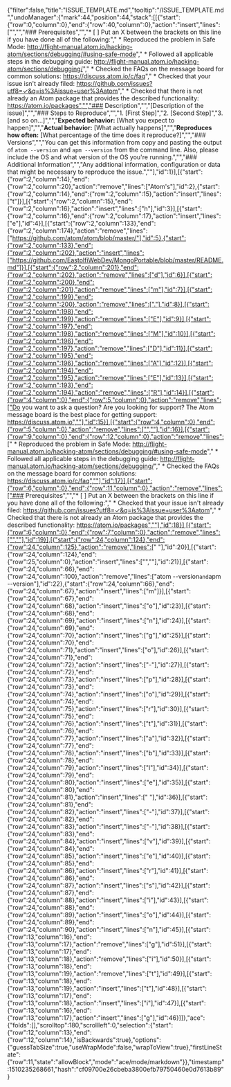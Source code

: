 {"filter":false,"title":"ISSUE_TEMPLATE.md","tooltip":"/ISSUE_TEMPLATE.md","undoManager":{"mark":44,"position":44,"stack":[[{"start":{"row":0,"column":0},"end":{"row":40,"column":0},"action":"insert","lines":["<!--","","Have you read Atom's Code of Conduct? By filing an Issue, you are expected to comply with it, including treating everyone with respect: https://github.com/atom/atom/blob/master/CODE_OF_CONDUCT.md","","Do you want to ask a question? Are you looking for support? The Atom message board is the best place for getting support: https://discuss.atom.io","","-->","","### Prerequisites","","* [ ] Put an X between the brackets on this line if you have done all of the following:","    * Reproduced the problem in Safe Mode: http://flight-manual.atom.io/hacking-atom/sections/debugging/#using-safe-mode","    * Followed all applicable steps in the debugging guide: http://flight-manual.atom.io/hacking-atom/sections/debugging/","    * Checked the FAQs on the message board for common solutions: https://discuss.atom.io/c/faq","    * Checked that your issue isn't already filed: https://github.com/issues?utf8=✓&q=is%3Aissue+user%3Aatom","    * Checked that there is not already an Atom package that provides the described functionality: https://atom.io/packages","","### Description","","[Description of the issue]","","### Steps to Reproduce","","1. [First Step]","2. [Second Step]","3. [and so on...]","","**Expected behavior:** [What you expect to happen]","","**Actual behavior:** [What actually happens]","","**Reproduces how often:** [What percentage of the time does it reproduce?]","","### Versions","","You can get this information from copy and pasting the output of `atom --version` and `apm --version` from the command line. Also, please include the OS and what version of the OS you're running.","","### Additional Information","","Any additional information, configuration or data that might be necessary to reproduce the issue.",""],"id":1}],[{"start":{"row":2,"column":14},"end":{"row":2,"column":20},"action":"remove","lines":["Atom's"],"id":2},{"start":{"row":2,"column":14},"end":{"row":2,"column":15},"action":"insert","lines":["t"]}],[{"start":{"row":2,"column":15},"end":{"row":2,"column":16},"action":"insert","lines":["h"],"id":3}],[{"start":{"row":2,"column":16},"end":{"row":2,"column":17},"action":"insert","lines":["e"],"id":4}],[{"start":{"row":2,"column":133},"end":{"row":2,"column":174},"action":"remove","lines":["https://github.com/atom/atom/blob/master/"],"id":5},{"start":{"row":2,"column":133},"end":{"row":2,"column":202},"action":"insert","lines":["https://github.com/EastolfiWebDev/MongoPortable/blob/master/README.md"]}],[{"start":{"row":2,"column":201},"end":{"row":2,"column":202},"action":"remove","lines":["d"],"id":6}],[{"start":{"row":2,"column":200},"end":{"row":2,"column":201},"action":"remove","lines":["m"],"id":7}],[{"start":{"row":2,"column":199},"end":{"row":2,"column":200},"action":"remove","lines":["."],"id":8}],[{"start":{"row":2,"column":198},"end":{"row":2,"column":199},"action":"remove","lines":["E"],"id":9}],[{"start":{"row":2,"column":197},"end":{"row":2,"column":198},"action":"remove","lines":["M"],"id":10}],[{"start":{"row":2,"column":196},"end":{"row":2,"column":197},"action":"remove","lines":["D"],"id":11}],[{"start":{"row":2,"column":195},"end":{"row":2,"column":196},"action":"remove","lines":["A"],"id":12}],[{"start":{"row":2,"column":194},"end":{"row":2,"column":195},"action":"remove","lines":["E"],"id":13}],[{"start":{"row":2,"column":193},"end":{"row":2,"column":194},"action":"remove","lines":["R"],"id":14}],[{"start":{"row":4,"column":0},"end":{"row":5,"column":0},"action":"remove","lines":["Do you want to ask a question? Are you looking for support? The Atom message board is the best place for getting support: https://discuss.atom.io",""],"id":15}],[{"start":{"row":4,"column":0},"end":{"row":5,"column":0},"action":"remove","lines":["",""],"id":16}],[{"start":{"row":9,"column":0},"end":{"row":12,"column":0},"action":"remove","lines":["    * Reproduced the problem in Safe Mode: http://flight-manual.atom.io/hacking-atom/sections/debugging/#using-safe-mode","    * Followed all applicable steps in the debugging guide: http://flight-manual.atom.io/hacking-atom/sections/debugging/","    * Checked the FAQs on the message board for common solutions: https://discuss.atom.io/c/faq",""],"id":17}],[{"start":{"row":6,"column":0},"end":{"row":11,"column":0},"action":"remove","lines":["### Prerequisites","","* [ ] Put an X between the brackets on this line if you have done all of the following:","    * Checked that your issue isn't already filed: https://github.com/issues?utf8=✓&q=is%3Aissue+user%3Aatom","    * Checked that there is not already an Atom package that provides the described functionality: https://atom.io/packages",""],"id":18}],[{"start":{"row":6,"column":0},"end":{"row":7,"column":0},"action":"remove","lines":["",""],"id":19}],[{"start":{"row":24,"column":124},"end":{"row":24,"column":125},"action":"remove","lines":[" "],"id":20}],[{"start":{"row":24,"column":124},"end":{"row":25,"column":0},"action":"insert","lines":["",""],"id":21}],[{"start":{"row":24,"column":66},"end":{"row":24,"column":100},"action":"remove","lines":["atom --version` and `apm --version"],"id":22},{"start":{"row":24,"column":66},"end":{"row":24,"column":67},"action":"insert","lines":["m"]}],[{"start":{"row":24,"column":67},"end":{"row":24,"column":68},"action":"insert","lines":["o"],"id":23}],[{"start":{"row":24,"column":68},"end":{"row":24,"column":69},"action":"insert","lines":["n"],"id":24}],[{"start":{"row":24,"column":69},"end":{"row":24,"column":70},"action":"insert","lines":["g"],"id":25}],[{"start":{"row":24,"column":70},"end":{"row":24,"column":71},"action":"insert","lines":["o"],"id":26}],[{"start":{"row":24,"column":71},"end":{"row":24,"column":72},"action":"insert","lines":["-"],"id":27}],[{"start":{"row":24,"column":72},"end":{"row":24,"column":73},"action":"insert","lines":["p"],"id":28}],[{"start":{"row":24,"column":73},"end":{"row":24,"column":74},"action":"insert","lines":["o"],"id":29}],[{"start":{"row":24,"column":74},"end":{"row":24,"column":75},"action":"insert","lines":["r"],"id":30}],[{"start":{"row":24,"column":75},"end":{"row":24,"column":76},"action":"insert","lines":["t"],"id":31}],[{"start":{"row":24,"column":76},"end":{"row":24,"column":77},"action":"insert","lines":["a"],"id":32}],[{"start":{"row":24,"column":77},"end":{"row":24,"column":78},"action":"insert","lines":["b"],"id":33}],[{"start":{"row":24,"column":78},"end":{"row":24,"column":79},"action":"insert","lines":["l"],"id":34}],[{"start":{"row":24,"column":79},"end":{"row":24,"column":80},"action":"insert","lines":["e"],"id":35}],[{"start":{"row":24,"column":80},"end":{"row":24,"column":81},"action":"insert","lines":[" "],"id":36}],[{"start":{"row":24,"column":81},"end":{"row":24,"column":82},"action":"insert","lines":["-"],"id":37}],[{"start":{"row":24,"column":82},"end":{"row":24,"column":83},"action":"insert","lines":["-"],"id":38}],[{"start":{"row":24,"column":83},"end":{"row":24,"column":84},"action":"insert","lines":["v"],"id":39}],[{"start":{"row":24,"column":84},"end":{"row":24,"column":85},"action":"insert","lines":["e"],"id":40}],[{"start":{"row":24,"column":85},"end":{"row":24,"column":86},"action":"insert","lines":["r"],"id":41}],[{"start":{"row":24,"column":86},"end":{"row":24,"column":87},"action":"insert","lines":["s"],"id":42}],[{"start":{"row":24,"column":87},"end":{"row":24,"column":88},"action":"insert","lines":["i"],"id":43}],[{"start":{"row":24,"column":88},"end":{"row":24,"column":89},"action":"insert","lines":["o"],"id":44}],[{"start":{"row":24,"column":89},"end":{"row":24,"column":90},"action":"insert","lines":["n"],"id":45}],[{"start":{"row":13,"column":16},"end":{"row":13,"column":17},"action":"remove","lines":["g"],"id":51}],[{"start":{"row":13,"column":17},"end":{"row":13,"column":18},"action":"remove","lines":["i"],"id":50}],[{"start":{"row":13,"column":18},"end":{"row":13,"column":19},"action":"remove","lines":["t"],"id":49}],[{"start":{"row":13,"column":18},"end":{"row":13,"column":19},"action":"insert","lines":["t"],"id":48}],[{"start":{"row":13,"column":17},"end":{"row":13,"column":18},"action":"insert","lines":["i"],"id":47}],[{"start":{"row":13,"column":16},"end":{"row":13,"column":17},"action":"insert","lines":["g"],"id":46}]]},"ace":{"folds":[],"scrolltop":180,"scrollleft":0,"selection":{"start":{"row":12,"column":13},"end":{"row":12,"column":14},"isBackwards":true},"options":{"guessTabSize":true,"useWrapMode":false,"wrapToView":true},"firstLineState":{"row":11,"state":"allowBlock","mode":"ace/mode/markdown"}},"timestamp":1510235268661,"hash":"cf09700e26cbeba3800efb79750460e0d7613b89"}